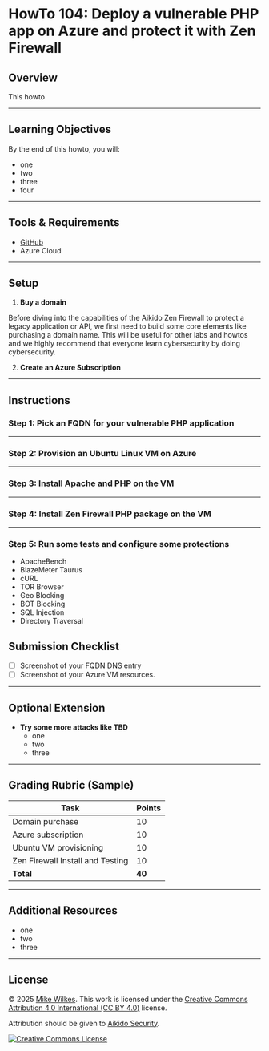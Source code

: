 
# HowTo 104: Deploy a vulnerable PHP app on Azure and protect it with Zen Firewall

## Overview

This howto

---

## Learning Objectives

By the end of this howto, you will:

- one
- two
- three
- four

---

## Tools & Requirements

- [GitHub](https://github.com/)
- Azure Cloud

---

## Setup

1. **Buy a domain**

Before diving into the capabilities of the Aikido Zen Firewall to protect a legacy application or API, we first need to build some core elements like purchasing a domain name. This will be useful for other labs and howtos and we highly recommend that everyone learn cybersecurity by doing cybersecurity.

2. **Create an Azure Subscription**


---

## Instructions

### Step 1: Pick an FQDN for your vulnerable PHP application

---

### Step 2: Provision an Ubuntu Linux VM on Azure

---

### Step 3: Install Apache and PHP on the VM

---

### Step 4: Install Zen Firewall PHP package on the VM

---

### Step 5: Run some tests and configure some protections

- ApacheBench
- BlazeMeter Taurus
- cURL
- TOR Browser
- Geo Blocking
- BOT Blocking
- SQL Injection
- Directory Traversal

## Submission Checklist

- [ ] Screenshot of your FQDN DNS entry
- [ ] Screenshot of your Azure VM resources.

---

## Optional Extension

- **Try some more attacks like TBD**
  - one
  - two
  - three

---

## Grading Rubric (Sample)

| Task                              | Points |
|-----------------------------------|--------|
| Domain purchase                   | 10     |
| Azure subscription                | 10     |
| Ubuntu VM provisioning            | 10     |
| Zen Firewall Install and Testing  | 10     |
| **Total**                         | **40** |

---

## Additional Resources

- one
- two
- three

---

## License

© 2025 [Mike Wilkes](https://www.linkedin.com/in/eclectiqus/). This work is licensed under the [Creative Commons Attribution 4.0 International (CC BY 4.0)](https://creativecommons.org/licenses/by/4.0/) license.

Attribution should be given to [Aikido Security](https://aikido.dev).

[![Creative Commons License](https://licensebuttons.net/l/by/4.0/88x31.png)](https://creativecommons.org/licenses/by/4.0/)

